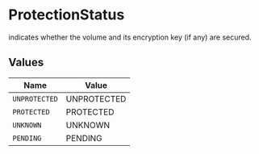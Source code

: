# ProtectionStatus

 indicates whether the volume and its encryption key (if any) are secured.


## Values

| Name          | Value         |
| ------------- | ------------- |
| `UNPROTECTED` | UNPROTECTED   |
| `PROTECTED`   | PROTECTED     |
| `UNKNOWN`     | UNKNOWN       |
| `PENDING`     | PENDING       |